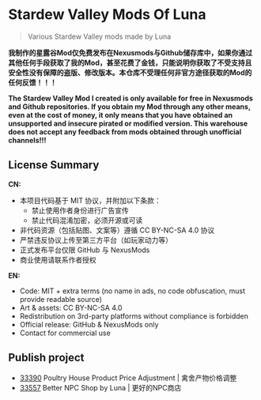 # Stardew Valley Mods Of Luna

> Various Stardew Valley mods made by Luna

**我制作的星露谷Mod仅免费发布在Nexusmods与Github储存库中，如果你通过其他任何手段获取了我的Mod，甚至花费了金钱，只能说明你获取了不受支持且安全性没有保障的盗版、修改版本。本仓库不受理任何非官方途径获取的Mod的任何反馈！！！**

**The Stardew Valley Mod I created is only available for free in Nexusmods and Github repositories. If you obtain my Mod through any other means, even at the cost of money, it only means that you have obtained an unsupported and insecure pirated or modified version. This warehouse does not accept any feedback from mods obtained through unofficial channels!!!**

## License Summary

**CN:**
- 本项目代码基于 MIT 协议，并附加以下条款：
  - 禁止使用作者身份进行广告宣传
  - 禁止代码混淆加密，必须开源或可读
- 非代码资源（包括贴图、文案等）遵循 CC BY-NC-SA 4.0 协议
- 严禁违反协议上传至第三方平台（如玩家动力等）
- 正式发布平台仅限 GitHub 与 NexusMods
- 商业使用请联系作者授权

**EN:**  
- Code: MIT + extra terms (no name in ads, no code obfuscation, must provide readable source)  
- Art & assets: CC BY-NC-SA 4.0  
- Redistribution on 3rd-party platforms without compliance is forbidden  
- Official release: GitHub & NexusMods only  
- Contact for commercial use

## Publish project
- [33390](https://www.nexusmods.com/stardewvalley/mods/33390) Poultry House Product Price Adjustment | 禽舍产物价格调整
- [33557](https://www.nexusmods.com/stardewvalley/mods/33557) Better NPC Shop by Luna | 更好的NPC商店
